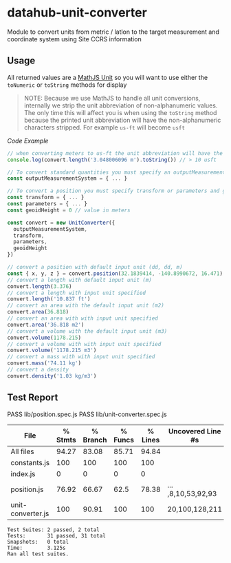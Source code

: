 # datahub-unit-converter
Module to convert units from metric / latlon to the target measurement and coordinate system using Site CCRS information

## Usage

All returned values are a [MathJS Unit](https://mathjs.org/docs/datatypes/units.html) so you will want to use either the `toNumeric` or `toString` methods for display

> NOTE: Because we use MathJS to handle all unit conversions, internally we strip the unit abbreviation of non-alphanumeric values. The only time this will affect you is when using the `toString` method because the printed unit abbreviation will have the non-alphanumeric characters stripped. For example `us-ft` will become `usft`

*Code Example*

```javascript
// when converting meters to us-ft the unit abbreviation will have the `-` stripped
console.log(convert.length('3.048006096 m').toString()) // > 10 usft
```

```javascript
// To convert standard quantities you must specify an outputMeasurementSystem
const outputMeasurementSystem = { ... }

// To convert a position you must specify transform or parameters and geoidHeight
const transform = { ... }
const parameters = { ... }
const geoidHeight = 0 // value in meters

const convert = new UnitConverter({
  outputMeasurementSystem,
  transform,
  parameters,
  geoidHeight
})

// convert a position with default input unit (dd, dd, m)
const { x, y, z } = convert.position(32.1839414, -140.8990672, 16.471)
// convert a length with default input unit (m)
convert.length(3.376)
// convert a length with input unit specified
convert.length('10.837 ft')
// convert an area with the default input unit (m2)
convert.area(36.818)
// convert an area with with input unit specified
convert.area('36.818 m2')
// convert a volume with the default input unit (m3)
convert.volume(1178.215)
// convert a volume with with input unit specified
convert.volume('1178.215 m3')
// convert a mass with with input unit specified
convert.mass('74.11 kg')
// convert a density
convert.density('1.03 kg/m3')
```

## Test Report

PASS  lib/position.spec.js
PASS  lib/unit-converter.spec.js

File               |  % Stmts | % Branch |  % Funcs |  % Lines | Uncovered Line #s |
-------------------|----------|----------|----------|----------|-------------------|
All files          |    94.27 |    83.08 |    85.71 |    94.84 |                   |
 constants.js      |      100 |      100 |      100 |      100 |                   |
 index.js          |        0 |        0 |        0 |        0 |                   |
 position.js       |    76.92 |    66.67 |     62.5 |    78.38 |... ,8,10,53,92,93 |
 unit-converter.js |      100 |    90.91 |      100 |      100 |    20,100,128,211 |

```
Test Suites: 2 passed, 2 total
Tests:       31 passed, 31 total
Snapshots:   0 total
Time:        3.125s
Ran all test suites.
```